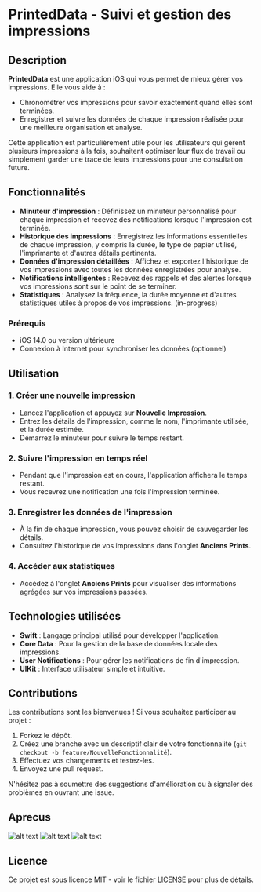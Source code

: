 
# PrintedData - Suivi et gestion des impressions

## Description

**PrintedData** est une application iOS qui vous permet de mieux gérer vos impressions. Elle vous aide à :
- Chronométrer vos impressions pour savoir exactement quand elles sont terminées.
- Enregistrer et suivre les données de chaque impression réalisée pour une meilleure organisation et analyse.

Cette application est particulièrement utile pour les utilisateurs qui gèrent plusieurs impressions à la fois, souhaitent optimiser leur flux de travail ou simplement garder une trace de leurs impressions pour une consultation future.

## Fonctionnalités

- **Minuteur d'impression** : Définissez un minuteur personnalisé pour chaque impression et recevez des notifications lorsque l'impression est terminée.
- **Historique des impressions** : Enregistrez les informations essentielles de chaque impression, y compris la durée, le type de papier utilisé, l'imprimante et d'autres détails pertinents.
- **Données d'impression détaillées** : Affichez et exportez l'historique de vos impressions avec toutes les données enregistrées pour analyse.
- **Notifications intelligentes** : Recevez des rappels et des alertes lorsque vos impressions sont sur le point de se terminer.
- **Statistiques** : Analysez la fréquence, la durée moyenne et d'autres statistiques utiles à propos de vos impressions. (in-progress)

### Prérequis

- iOS 14.0 ou version ultérieure
- Connexion à Internet pour synchroniser les données (optionnel)

## Utilisation

### 1. Créer une nouvelle impression
- Lancez l'application et appuyez sur **Nouvelle Impression**.
- Entrez les détails de l'impression, comme le nom, l'imprimante utilisée, et la durée estimée.
- Démarrez le minuteur pour suivre le temps restant.

### 2. Suivre l'impression en temps réel
- Pendant que l'impression est en cours, l'application affichera le temps restant.
- Vous recevrez une notification une fois l'impression terminée.

### 3. Enregistrer les données de l'impression
- À la fin de chaque impression, vous pouvez choisir de sauvegarder les détails.
- Consultez l'historique de vos impressions dans l'onglet **Anciens Prints**.

### 4. Accéder aux statistiques
- Accédez à l'onglet **Anciens Prints** pour visualiser des informations agrégées sur vos impressions passées.

## Technologies utilisées

- **Swift** : Langage principal utilisé pour développer l'application.
- **Core Data** : Pour la gestion de la base de données locale des impressions.
- **User Notifications** : Pour gérer les notifications de fin d'impression.
- **UIKit** : Interface utilisateur simple et intuitive.

## Contributions

Les contributions sont les bienvenues ! Si vous souhaitez participer au projet :
1. Forkez le dépôt.
2. Créez une branche avec un descriptif clair de votre fonctionnalité (`git checkout -b feature/NouvelleFonctionnalité`).
3. Effectuez vos changements et testez-les.
4. Envoyez une pull request.

N'hésitez pas à soumettre des suggestions d'amélioration ou à signaler des problèmes en ouvrant une issue.

## Aprecus
![alt text](./Images/Screenshot1.png)
![alt text](./Images/Screenshot2.png)
![alt text](./Images/Screenshot3.png)

## Licence

Ce projet est sous licence MIT - voir le fichier [LICENSE](LICENSE) pour plus de détails.
